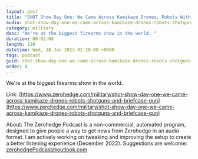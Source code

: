 ```yaml
---
layout: post
title: "SHOT Show Day One: We Came Across Kamikaze Drones, Robots With Shotguns, And The &quot;Briefcase Gun&quot;"
audio: shot-show-day-one-we-came-across-kamikaze-drones-robots-shotguns-and-briefcase-gun-0
category: military
desc: "We're at the biggest firearms show in the world. "
duration: 00:02:08
length: 128
datetime: Wed, 18 Jan 2023 02:20:00 +0000
tags: podcast
guid: shot-show-day-one-we-came-across-kamikaze-drones-robots-shotguns-and-briefcase-gun-0
order: 0
---
```

We're at the biggest firearms show in the world. 

Link: [https://www.zerohedge.com/military/shot-show-day-one-we-came-across-kamikaze-drones-robots-shotguns-and-briefcase-gun](https://www.zerohedge.com/military/shot-show-day-one-we-came-across-kamikaze-drones-robots-shotguns-and-briefcase-gun)

About: The Zerohedge Podcast is a non-commercial, automated program, designed to give people a way to get news from Zerohedge in an audio format.  I am actively working on tweaking and improving the setup to create a better listening experience (December 2022).  Suggestions are welcome: [zerohedgePodcast@outlook.com](mailto:zerohedgePodcast@outlook.com)